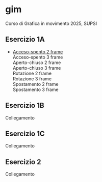 # gim
Corso di Grafica in movimento 2025, SUPSI

## Esercizio 1A
- [Acceso-spento 2 frame](link)<br>
Acceso-spento 3 frame<br>
Aperto-chiuso 2 frame<br>
Aperto-chiuso 3 frame<br>
Rotazione 2 frame<br>
Rotazione 3 frame<br>
Spostamento 2 frame<br>
Spostamento 3 frame<br>

## Esercizio 1B
Collegamento

## Esercizio 1C
Collegamento

## Esercizio 2
Collegamento
